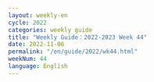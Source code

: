 ```yaml
---
layout: weekly-en
cycle: 2022
categories: weekly guide
title: "Weekly Guide：2022-2023 Week 44"
date: 2022-11-06
permalink: "/en/guide/2022/wk44.html"
weekNum: 44
language: English
---
```

